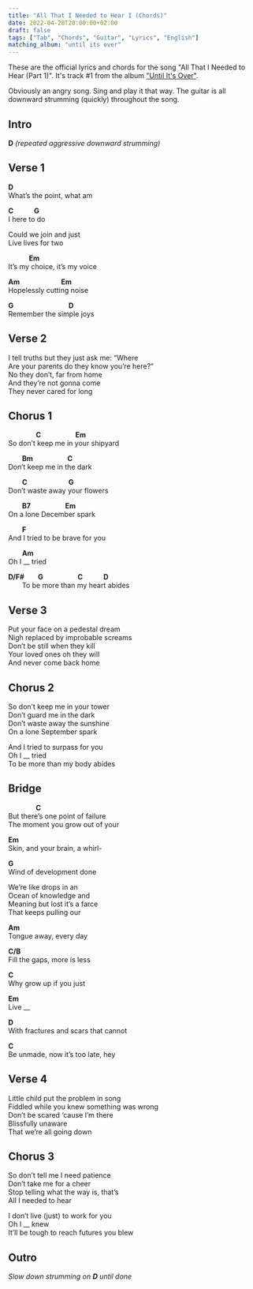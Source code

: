 ```yaml
---
title: "All That I Needed to Hear I (Chords)"
date: 2022-04-28T20:00:00+02:00
draft: false
tags: ["Tab", "Chords", "Guitar", "Lyrics", "English"]
matching_album: "until its over"
---
```


These are the official lyrics and chords for the song "All That I Needed to Hear (Part 1)". It's track #1 from the album ["Until It's Over"](/albums/until-its-over).

Obviously an angry song. Sing and play it that way. The guitar is all downward strumming (quickly) throughout the song.

## Intro
**D** _(repeated aggressive downward strumming)_

## Verse 1 
**D**  
What’s the point, what am

**C**&emsp;&emsp;&emsp;**G**  
I here to do

Could we join and just  
Live lives for two

&emsp;&emsp;&emsp;**Em**  
It’s my choice, it’s my voice

**Am**&emsp;&emsp;&emsp;&emsp;&emsp;&emsp;**Em**  
Hopelessly cutting noise

**G**&emsp;&emsp;&emsp;&emsp;&emsp;&emsp;&emsp;&emsp;**D**  
Remember the simple joys

## Verse 2
I tell truths but they just ask me: “Where  
Are your parents do they know you’re here?”  
No they don’t, far from home  
And they’re not gonna come  
They never cared for long

## Chorus 1
&emsp;&emsp;&emsp;&emsp;**C**&emsp;&emsp;&emsp;&emsp;&emsp;**Em**  
So don’t keep me in your shipyard

&emsp;&emsp;**Bm**&emsp;&emsp;&emsp;&emsp;&emsp;**C**  
Don’t keep me in the dark

&emsp;&emsp;**C**&emsp;&emsp;&emsp;&emsp;&emsp;&emsp;**G**  
Don’t waste away your flowers

&emsp;&emsp;**B7**&emsp;&emsp;&emsp;&emsp;&emsp;**Em**  
On a lone December spark

&emsp;&emsp;**F**  
And I tried to be brave for you

&emsp;&emsp;**Am**  
Oh I __ tried

**D/F#**&emsp;&emsp;**G**&emsp;&emsp;&emsp;&emsp;&emsp;**C**&emsp;&emsp;&emsp;**D**  
&emsp;&emsp;To be more than my heart abides

## Verse 3
Put your face on a pedestal dream  
Nigh replaced by improbable screams  
Don’t be still when they kill  
Your loved ones oh they will  
And never come back home

## Chorus 2
So don’t keep me in your tower  
Don’t guard me in the dark  
Don’t waste away the sunshine  
On a lone September spark  

And I tried to surpass for you  
Oh I __ tried  
To be more than my body abides

## Bridge
&emsp;&emsp;&emsp;&emsp;**C**  
But there’s one point of failure  
The moment you grow out of your  

**Em**  
Skin, and your brain, a whirl-

**G**  
Wind of development done

We’re like drops in an  
Ocean of knowledge and  
Meaning but lost it’s a farce  
That keeps pulling our

**Am**  
Tongue away, every day

**C/B**  
Fill the gaps, more is less

**C**  
Why grow up if you just

**Em**  
Live __

**D**  
With fractures and scars that cannot

**C**  
Be unmade, now it’s too late, hey

## Verse 4
Little child put the problem in song  
Fiddled while you knew something was wrong  
Don’t be scared ‘cause I’m there  
Blissfully unaware  
That we’re all going down

## Chorus 3
So don’t tell me I need patience  
Don’t take me for a cheer  
Stop telling what the way is, that’s  
All I needed to hear  

I don’t live (just) to work for you  
Oh I __ knew  
It’ll be tough to reach futures you blew

## Outro
_Slow down strumming on **D** until done_